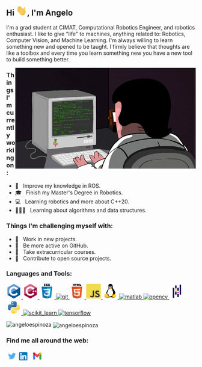 ## Hi <img src="/assets/hi.gif" width="29px">, I'm Angelo

I'm a grad student at CIMAT, Computational Robotics Engineer, and robotics enthusiast.  I like to give "life" to machines, anything related to: 
Robotics, Computer Vision, and Machine Learning. I'm always willing to learn something new and opened to be taught. I firmly believe that thoughts 
are like a toolbox and every time you learn something new you have a new tool to build something better.

<!-- .gif at the right of "Things I'm currently working on" -->
<img align="right" alt="" src="/assets/coder.gif" />

### Things I'm currently working on:
- 🤖 &nbsp; Improve my knowledge in ROS. 
- 🎓 &nbsp; Finish my Master's Degree in Robotics. 
- 💻 &nbsp; Learning robotics and more about C++20.
- 👨🏻‍💻 &nbsp; Learning about algorithms and data structures.

### Things I'm challenging myself with:
- 📝 &nbsp; Work in new projects.
- 💾 &nbsp; Be more active on GitHub.
- 📓 &nbsp; Take extracurricular courses.
- 🦾 &nbsp; Contribute to open source projects.

<h3 align="left">Languages and Tools:</h3>
<p align="left"> <a href="https://www.cprogramming.com/" target="_blank" rel="noreferrer"> <img src="https://raw.githubusercontent.com/devicons/devicon/master/icons/c/c-original.svg" alt="c" width="40" height="40"/> </a> <a href="https://www.w3schools.com/cpp/" target="_blank" rel="noreferrer"> <img src="https://raw.githubusercontent.com/devicons/devicon/master/icons/cplusplus/cplusplus-original.svg" alt="cplusplus" width="40" height="40"/> </a> <a href="https://www.w3schools.com/css/" target="_blank" rel="noreferrer"> <img src="https://raw.githubusercontent.com/devicons/devicon/master/icons/css3/css3-original-wordmark.svg" alt="css3" width="40" height="40"/> </a> <a href="https://git-scm.com/" target="_blank" rel="noreferrer"> <img src="https://www.vectorlogo.zone/logos/git-scm/git-scm-icon.svg" alt="git" width="40" height="40"/> </a> <a href="https://www.w3.org/html/" target="_blank" rel="noreferrer"> <img src="https://raw.githubusercontent.com/devicons/devicon/master/icons/html5/html5-original-wordmark.svg" alt="html5" width="40" height="40"/> </a> <a href="https://developer.mozilla.org/en-US/docs/Web/JavaScript" target="_blank" rel="noreferrer"> <img src="https://raw.githubusercontent.com/devicons/devicon/master/icons/javascript/javascript-original.svg" alt="javascript" width="40" height="40"/> </a> <a href="https://www.linux.org/" target="_blank" rel="noreferrer"> <img src="https://raw.githubusercontent.com/devicons/devicon/master/icons/linux/linux-original.svg" alt="linux" width="40" height="40"/> </a> <a href="https://www.mathworks.com/" target="_blank" rel="noreferrer"> <img src="https://upload.wikimedia.org/wikipedia/commons/2/21/Matlab_Logo.png" alt="matlab" width="40" height="40"/> </a> <a href="https://opencv.org/" target="_blank" rel="noreferrer"> <img src="https://www.vectorlogo.zone/logos/opencv/opencv-icon.svg" alt="opencv" width="40" height="40"/> </a> <a href="https://pandas.pydata.org/" target="_blank" rel="noreferrer"> <img src="https://raw.githubusercontent.com/devicons/devicon/2ae2a900d2f041da66e950e4d48052658d850630/icons/pandas/pandas-original.svg" alt="pandas" width="40" height="40"/> </a> <a href="https://www.python.org" target="_blank" rel="noreferrer"> <img src="https://raw.githubusercontent.com/devicons/devicon/master/icons/python/python-original.svg" alt="python" width="40" height="40"/> </a> <a href="https://scikit-learn.org/" target="_blank" rel="noreferrer"> <img src="https://upload.wikimedia.org/wikipedia/commons/0/05/Scikit_learn_logo_small.svg" alt="scikit_learn" width="40" height="40"/> </a> <a href="https://www.tensorflow.org" target="_blank" rel="noreferrer"> <img src="https://www.vectorlogo.zone/logos/tensorflow/tensorflow-icon.svg" alt="tensorflow" width="40" height="40"/> </a> </p>

<p><img align="left" src="https://github-readme-stats.vercel.app/api/top-langs?username=angeloespinoza&show_icons=true&locale=en&layout=compact" alt="angeloespinoza" /></p>

<p>&nbsp;<img align="center" src="https://github-readme-stats.vercel.app/api?username=angeloespinoza&show_icons=true&locale=en" alt="angeloespinoza" /></p>

### Find me all around the web:

<a href="http://twitter.com/imangeloesp" target="blank"><img align="center" src="/socials/twitter.png" alt="" height="30" /></a>
<a href="https://www.linkedin.com/in/angelo-espinoza-383164155/" target="blank"><img align="center" src="/socials/linkedin.png" alt="" height="22" /></a>
<a href="mailto:angelo.espinoza@cimat.mx" target="blank"><img align="center" src="/socials/gmail.png" alt="" height="25" /></a>

